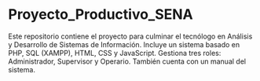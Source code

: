 # Proyecto_Productivo_SENA
Este repositorio contiene el proyecto para culminar el tecnólogo en Análisis y Desarrollo de Sistemas de Información.
Incluye un sistema basado en PHP, SQL (XAMPP), HTML, CSS y JavaScript.
Gestiona tres roles: Administrador, Supervisor y Operario.
También cuenta con un manual del sistema.
